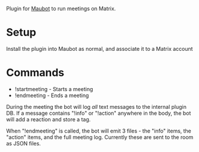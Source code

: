 Plugin for [Maubot](https://docs.mau.fi/maubot/index.html) to run meetings on
Matrix.

# Setup

Install the plugin into Maubot as normal, and associate it to a Matrix account

# Commands

- !startmeeting - Starts a meeting
- !endmeeting - Ends a meeting

During the meeting the bot will log *all* text messages to the internal plugin
DB. If a message contains "!info" or "!action" anywhere in the body, the bot
will add a reaction and store a tag.

When "!endmeeting" is called, the bot will emit 3 files - the "info" items, the
"action" items, and the full meeting log. Currently these are sent to the room
as JSON files.
